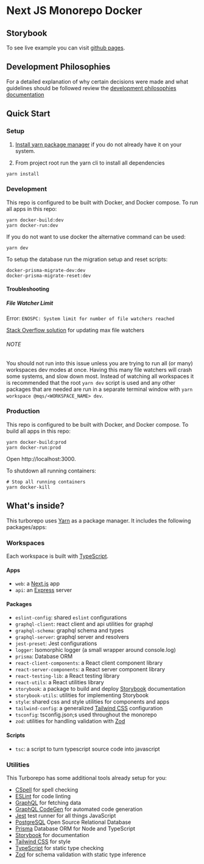 # Next JS Monorepo Docker

## Storybook

To see live example you can visit [github pages](https://mqschwanda.github.io/nextjs-monorepo-docker/).

## Development Philosophies

For a detailed explanation of why certain decisions were made and what guidelines should be followed review the [development philosophies documentation](docs/development-philosophies.md) 


## Quick Start

### Setup

1. [Install yarn package manager](https://classic.yarnpkg.com/en/docs/install#debian-stable) if you do not already have it on your system.

2. From project root run the yarn cli to install all dependencies

  ```
  yarn install
  ```

### Development

This repo is configured to be built with Docker, and Docker compose. To run all apps in this repo:
```
yarn docker-build:dev
yarn docker-run:dev
```

If you do not want to use docker the alternative command can be used:
```
yarn dev
```

To setup the database run the migration setup and reset scripts:
```
docker-prisma-migrate-dev:dev
docker-prisma-migrate-reset:dev
```

#### Troubleshooting

##### File Watcher Limit

Error: `ENOSPC: System limit for number of file watchers reached`

[Stack Overflow solution](https://stackoverflow.com/questions/55763428/react-native-error-enospc-system-limit-for-number-of-file-watchers-reached) for updating max file watchers

###### NOTE

You should not run into this issue unless you are trying to run all (or many) workspaces dev modes at once. Having this many file watchers will crash some systems, and slow down most. Instead of watching all workspaces it is recommended that the root `yarn dev` script is used and any other packages that are needed are run in a separate terminal window with `yarn workspace @mqs/<WORKSPACE_NAME> dev`.

### Production

This repo is configured to be built with Docker, and Docker compose. To build all apps in this repo:

```
yarn docker-build:prod
yarn docker-run:prod
```

Open http://localhost:3000.

To shutdown all running containers:

```
# Stop all running containers
yarn docker-kill
```

## What's inside?

This turborepo uses [Yarn](https://classic.yarnpkg.com/lang/en/) as a package manager. It includes the following packages/apps:

### Workspaces
Each workspace is built with [TypeScript](https://www.typescriptlang.org/).

#### Apps
- `web`: a [Next.js](https://nextjs.org/) app
- `api`: an [Express](https://expressjs.com/) server
#### Packages
- `eslint-config`: shared `eslint` configurations
- `graphql-client`: react client and api utilities for graphql
- `graphql-schema`: graphql schema and types
- `graphql-server`: graphql server and resolvers
- `jest-preset`: Jest configurations
- `logger`: Isomorphic logger (a small wrapper around console.log)
- `prisma`: Database ORM
- `react-client-components`: a React client component library
- `react-server-components`: a React server component library
- `react-testing-lib`: a React testing library
- `react-utils`: a React utilities library
- `storybook`: a package to build and deploy [Storybook](https://storybook.js.org/) documentation
- `storybook-utils`: utilities for implementing Storybook
- `style`: shared css and style utilities for components and apps
- `tailwind-config`: a generalized [Tailwind CSS](https://tailwindcss.com/) configuration
- `tsconfig`: tsconfig.json;s used throughout the monorepo
- `zod`: utilities for handling validation with [Zod](https://zod.dev/)
#### Scripts
- `tsc`: a script to turn typescript source code into javascript

### Utilities

This Turborepo has some additional tools already setup for you:

- [CSpell](https://cspell.org/) for spell checking
- [ESLint](https://eslint.org/) for code linting
- [GraphQL](https://graphql.org/) for fetching data
- [GraphQL CodeGen](https://github.com/dotansimha/graphql-code-generator) for automated code generation
- [Jest](https://jestjs.io) test runner for all things JavaScript
- [PostgreSQL](https://www.postgresql.org/) Open Source Relational Database
- [Prisma](https://www.prisma.io/) Database ORM for Node and TypeScript
- [Storybook](https://storybook.js.org/) for documentation
- [Tailwind CSS](https://tailwindcss.com/) for style
- [TypeScript](https://www.typescriptlang.org/) for static type checking
- [Zod](https://zod.dev/) for schema validation with static type inference
